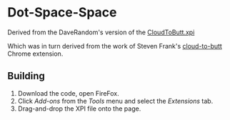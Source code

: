 # Dot-Space-Space

Derived from the DaveRandom's version of the [CloudToButt.xpi](https://github.com/DaveRandom/cloud-to-butt-mozilla/blob/master/CloudToButt.xpi?raw=true)

Which was in turn derived from the work of Steven Frank's [cloud-to-butt](https://github.com/panicsteve/cloud-to-butt) Chrome extension.


## Building

1. Download the code, open FireFox.
2. Click *Add-ons* from the *Tools* menu and select the *Extensions* tab.
3. Drag-and-drop the XPI file onto the page.
